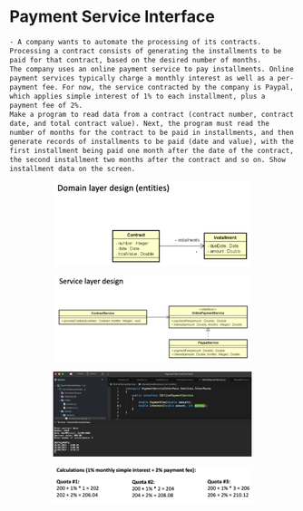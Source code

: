 # Payment Service Interface

    - A company wants to automate the processing of its contracts. Processing a contract consists of generating the installments to be paid for that contract, based on the desired number of months.
    The company uses an online payment service to pay installments. Online payment services typically charge a monthly interest as well as a per-payment fee. For now, the service contracted by the company is Paypal, which applies simple interest of 1% to each installment, plus a payment fee of 2%.
    Make a program to read data from a contract (contract number, contract date, and total contract value). Next, the program must read the number of months for the contract to be paid in installments, and then generate records of installments to be paid (date and value), with the first installment being paid one month after the date of the contract, the second installment two months after the contract and so on. Show installment data on the screen.

<p align="center">
  <img src="./screenshots/domainlayer.png" width="350" title="Console">
</p>

<p align="center">
  <img src="./screenshots/servicelayer.png" width="350" title="Console">
</p>

<p align="center">
  <img src="./screenshots/example1.png" width="350" title="Console">
</p>

<p align="center">
  <img src="./screenshots/calculations.png" width="350" title="Console">
</p>

